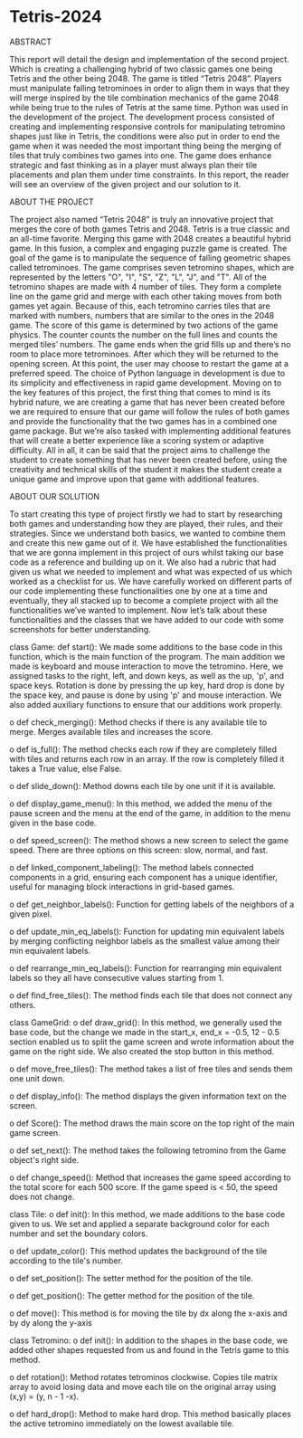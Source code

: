 # Tetris-2024

ABSTRACT

This report will detail the design and implementation of the second project. Which is creating a challenging hybrid of two classic games one being Tetris and the other being 2048. The game is titled “Tetris 2048”. Players must manipulate falling tetrominoes in order to align them in ways that they will merge inspired by the tile combination mechanics of the game 2048 while being true to the rules of Tetris at the same time. Python was used in the development of the project. The development process consisted of creating and implementing responsive controls for manipulating tetromino shapes just like in Tetris, the conditions were also put in order to end the game when it was needed the most important thing being the merging of tiles that truly combines two games into one. The game does enhance strategic and fast thinking as in a player must always plan their tile placements and plan them under time constraints. In this report, the reader will see an overview of the given project and our solution to it.

ABOUT THE PROJECT

The project also named “Tetris 2048” is truly an innovative project that merges the core of both games Tetris and 2048. Tetris is a true classic and an all-time favorite. Merging this game with 2048 creates a beautiful hybrid game. In this fusion, a complex and engaging puzzle game is created. The goal of the game is to manipulate the sequence of falling geometric shapes called tetrominoes. The game comprises seven tetromino shapes, which are represented by the letters "O", "I", "S", "Z", "L", "J", and "T". All of the tetromino shapes are made with 4 number of tiles. They form a complete line on the game grid and merge with each other taking moves from both games yet again. Because of this, each tetromino carries tiles that are marked with numbers, numbers that are similar to the ones in the 2048 game. The score of this game is determined by two actions of the game physics. The counter counts the number on the full lines and counts the merged tiles’ numbers. The game ends when the grid fills up and there’s no room to place more tetrominoes. After which they will be returned to the opening screen. At this point, the user may choose to restart the game at a preferred speed. The choice of Python language in development is due to its simplicity and effectiveness in rapid game development. Moving on to the key features of this project, the first thing that comes to mind is its hybrid nature, we are creating a game that has never been created before we are required to ensure that our game will follow the rules of both games and provide the functionality that the two games has in a combined one game package. But we’re also tasked with implementing additional features that will create a better experience like a scoring system or adaptive difficulty. All in all, it can be said that the project aims to challenge the student to create something that has never been created before, using the creativity and technical skills of the student it makes the student create a unique game and improve upon that game with additional features.

ABOUT OUR SOLUTION

To start creating this type of project firstly we had to start by researching both games and understanding how they are played, their rules, and their strategies. Since we understand both basics, we wanted to combine them and create this new game out of it. We have established the functionalities that we are gonna implement in this project of ours whilst taking our base code as a reference and building up on it. We also had a rubric that had given us what we needed to implement and what was expected of us which worked as a checklist for us. We have carefully worked on different parts of our code implementing these functionalities one by one at a time and eventually, they all stacked up to become a complete project with all the functionalities we’ve wanted to implement. Now let’s talk about these functionalities and the classes that we have added to our code with some screenshots for better understanding.


class Game: def start(): We made some additions to the base code in this function, which is the main function of the program. The main addition we made is keyboard and mouse interaction to move the tetromino. Here, we assigned tasks to the right, left, and down keys, as well as the up, 'p', and space keys. Rotation is done by pressing the up key, hard drop is done by the space key, and pause is done by using 'p' and mouse interaction. We also added auxiliary functions to ensure that our additions work properly.

o def check_merging(): Method checks if there is any available tile to merge. Merges available tiles and increases the score.

o def is_full(): The method checks each row if they are completely filled with tiles and returns each row in an array. If the row is completely filled it takes a True value, else False.

o def slide_down(): Method downs each tile by one unit if it is available.

o def display_game_menu(): In this method, we added the menu of the pause screen and the menu at the end of the game, in addition to the menu given in the base code.

o def speed_screen(): The method shows a new screen to select the game speed. There are three options on this screen: slow, normal, and fast.

o def linked_component_labeling(): The method labels connected components in a grid, ensuring each component has a unique identifier, useful for managing block interactions in grid-based games.

o def get_neighbor_labels(): Function for getting labels of the neighbors of a given pixel.

o def update_min_eq_labels(): Function for updating min equivalent labels by merging conflicting neighbor labels as the smallest value among their min equivalent labels.

o def rearrange_min_eq_labels(): Function for rearranging min equivalent labels so they all have consecutive values starting from 1.

o def find_free_tiles(): The method finds each tile that does not connect any others.

class GameGrid: o def draw_grid(): In this method, we generally used the base code, but the change we made in the start_x, end_x = -0.5, 12 - 0.5 section enabled us to split the game screen and wrote information about the game on the right side. We also created the stop button in this method.

o def move_free_tiles(): The method takes a list of free tiles and sends them one unit down.

o def display_info(): The method displays the given information text on the screen.

o def Score(): The method draws the main score on the top right of the main game screen.

o def set_next(): The method takes the following tetromino from the Game object's right side.

o def change_speed(): Method that increases the game speed according to the total score for each 500 score. If the game speed is < 50, the speed does not change.

class Tile: o def init(): In this method, we made additions to the base code given to us. We set and applied a separate background color for each number and set the boundary colors.

o def update_color(): This method updates the background of the tile according to the tile's number.

o def set_position(): The setter method for the position of the tile.

o def get_position(): The getter method for the position of the tile.

o def move(): This method is for moving the tile by dx along the x-axis and by dy along the y-axis

class Tetromino: o def init(): In addition to the shapes in the base code, we added other shapes requested from us and found in the Tetris game to this method.

o def rotation(): Method rotates tetrominos clockwise. Copies tile matrix array to avoid losing data and move each tile on the original array using (x,y) = (y, n - 1 -x).

o def hard_drop(): Method to make hard drop. This method basically places the active tetromino immediately on the lowest available tile.
